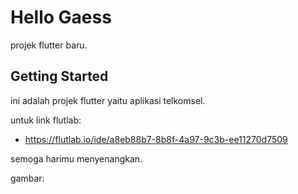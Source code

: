 # Hello Gaess

projek flutter baru.

## Getting Started

ini adalah projek flutter yaitu aplikasi telkomsel.

untuk link flutlab:
- https://flutlab.io/ide/a8eb88b7-8b8f-4a97-9c3b-ee11270d7509

semoga harimu menyenangkan.

gambar:
